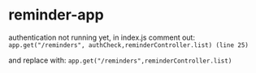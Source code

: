 # reminder-app

authentication not running yet, in index.js comment out: `app.get("/reminders", authCheck,reminderController.list) (line 25)`

and replace with: `app.get("/reminders",reminderController.list)`
